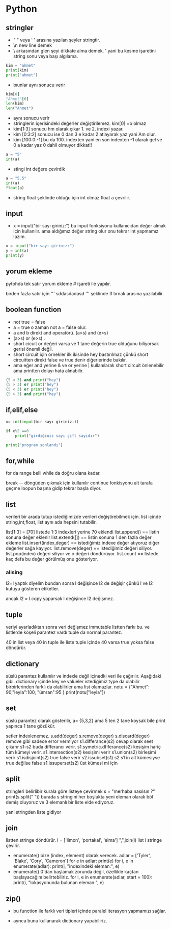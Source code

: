 # Python

## stringler

- " " veya ' ' arasına yazılan şeyler stringtir.
- \n new line demek 
- \ arkasından glen şeyi dikkate alma demek. \' yani bu kesme işaretini string sonu veya başı algılama.
```python 
kim = "ahmet" 
print(kim)
print("ahmet")
```
- bıunlar aynı sonucu verir
```python
kim[0]
"Ahmet"[0]
len(kim)
len("Ahmet")
```
- aynı sonucu verir
- stringlerin içerisindeki değerler değiştirilemez. kim[0] =b olmaz
- kim[1:3] sonucu hm olarak çıkar 1. ve 2. indexi yazar. 
- kim [0:3:2] sonucu ise 0 dan 3 e kadar 2 atlayarak yaz yani Am olur.
- kim [100:0:-1] bu da 100. indexten yani en son indexten -1 olarak gel ve 0 a kadar yaz 0 dahil olmuyor dikkat!!
```python
a = "5"
int(a)
``` 
- stingi int değere çevirdik

```python
a = "5.5"
int(a)
float(a)
``` 
- string float şeklinde olduğu için int olmaz float a çevrilir.

## input
- x = input("bir sayı giriniz:") bu input fonksiyonu kullanıcıdan değer almak için kullanılır. ama aldığımız değer string olur onu tekrar int yapmamız lazım.
```python
x = input("bir sayı giriniz:") 
y = int(x)
print(y)
```
## yorum ekleme
 pytohda tek satır yorum ekleme # işareti ile yapılır.
 
 birden fazla satır için ''' sddasdadasd ''' şeklinde 3 tırnak arasına yazılabilir.

## boolean function 
- not true = false 
- a = true o zaman not a = false olur.
- a and b direkt and operatörü. (a>s) and (e>s)
- (a>s) or (e>s) . 
- short cicuit or değeri varsa ve 1 tane değerin true olduğunu biliyorsak gerisi önemli değil. 
- short circuit için örnekler ilk ikisinde hey bastırılmaz çünkü short circuitten direkt false ve true denir diğerlerinde bakılır.
- ama eğer and yerine & ve or yerine | kullanılarak short circuit önlenebilir ama printten dolayı hata alınabilir.

```python
(5 < 3) and print("hey")
(5 > 3) or print("hey")
(5 < 3) or print("hey")
(5 > 3) and print("hey")
```

## if,elif,else

``` python
x= int(input(bir sayı giriniz:))

if x%2 ==0
    print("girdiğiniz sayı çift sayıdır")

print("program sonlandı")
```

## for,while 
for da range belli while da doğru olana kadar. 

break -- döngüden çıkmak için kullanılır
continue fonkisyonu alt tarafa geçme loopun başına gidip tekrar başla diyor.

## list
verileri bir arada tutup istediğimizde verileri değiştirebilmek için.
list içinde string,int,float, list aynı ada hepsini tutabilir.

list[1:3] = [70] listede 1:3 indexleri yerine 70 eklendi
list.append() == listin sonuna değer eklenir 
list.extend([]) == listin sonuna 1 den fazla değer ekleme 
list.insert(index,deger) == istediğimiz indexe değer atıyoruz diğer değerler sağa kayıyor. 
list.remove(deger) == istediğimiz değeri siliyor. 
list.pop(index) değeri siliyor ve o değeri döndürüyor.
list.count == listede kaç defa bu değer görülmüş onu gösteriyor. 
### alising 
l2=l yaptık diyelim bundan sonra l değişince l2 de değişir çünkü l ve l2 kutuyu  gösteren etiketler.

ancak l2 = l.copy yaparsak l değişince l2 değişmez. 

## tuple
veriyi ayarladıktan sonra veri değişmez immutable listten farkı bu. ve listlerde köşeli parantez vardı tuple da normal parantez.

40 in list veya 40 in tuple ile liste tuple içinde 40 varsa true yoksa false döndürür.

## dictionary 
süslü parantez kullanılır ve indexle değil içinedki veri ile çağırılır. Aşağıdaki gibi. dictionary içinde key ve valueler istediğimiz type da olabilir birbirlerinden farklı da olabilirler ama list olamazlar.
notu =  {"Ahmet": 90,"leyla":100, "ümran":95 }
print(notu["leyla"])

## set 
süslü parantez olarak gösterilir, a= {5,3,2} ama 5 ten 2 tane koysak bile print yapınca 1 tane gözükür.

setler indexlenemez.
s.add(deger)
s.remove(deger)
s.discard(deger) remove gibi sadece error vermiyor
s1.differance(s2) cevap olarak seet çıkarır
s1-s2 buda differancı verir.
s1.symetric.dfiferance(s2) kesişim hariç tüm kümeyi verir.
s1.intersection(s2) kesişimi verir
s1.union(s2) birleşimi verir
s1.isdisjoint(s2) true false verir
s2.issubset(s1) s2 s1 in alt kümesiyse true değilse false
s1.issuperset(s2) üst kümesi mi için

## split

stringleri belirlibir kurala göre listeye çevirmek 
s = "merhaba nasılsın ?"
print(s.split(" "))
burada s stringini her boşlukta yeni eleman olarak böl demiş oluyoruz ve 3 elemanlı bir liste elde ediyoruz.

yani stringden liste gidiyor 

## join 
listten stringe döndürür.
l = ['limon', 'portakal', 'elma']
",".join(l)
list i stringe çevirir.

- enumerate() bize (index, element) olarak verecek.
adlar = ['Tyler', 'Blake', 'Cory', 'Cameron']
for e in adlar:
    print(e)
for i, e in enumerate(adlar):
    print(i, "indexindeki eleman:", e)
- enumerate() 0'dan başlamak zorunda değil, özellikle kaçtan başlayacağını belirtebiliriz.
for i, e in enumerate(adlar, start = 100):
    print(i, "lokasyonunda bulunan eleman:", e)

## zip()
- bu function ile farklı veri tipleri içinde paralel iterasyon yapmamızı sağlar.

- ayrıca bunu kullanarak dictionary yapabiliriz. 
  